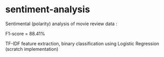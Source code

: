 # sentiment-analysis

Sentimental (polarity) analysis of movie review data :

F1-score = 88.41%

TF-IDF feature extraction, binary classification using Logistic Regression (scratch implementation)
